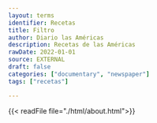 ```yaml
---
layout: terms
identifier: Recetas
title: Filtro
author: Diario las Américas
description: Recetas de las Américas
rawDate: 2022-01-01
source: EXTERNAL
draft: false
categories: ["documentary", "newspaper"]
tags: ["recetas"]

---
```

{{< readFile file="./html/about.html">}}
